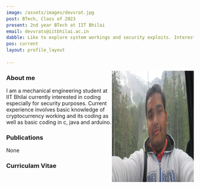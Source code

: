 ```yaml
---
image: /assets/images/devvrat.jpg
post: BTech, Class of 2023
present: 2nd year BTech at IIT Bhilai
email: devvrats@iitbhilai.ac.in
dabble: Like to explore system workings and security exploits. Interested in crypto solution for secure communication and transaction purposes.  
pos: current
layout: profile_layout

---
```


<!-- # Devvrat -->

<img  align="right"  width="220"  height="300"  src="/assets/images/devvrat.jpg" >

### About me 
I am a mechanical engineering student at IIT Bhilai currently interested in coding especially for security purposes. Current experience involves basic knowledge of cryptocurrency working and its coding as well as
basic coding in c, java and arduino. 
 

### Publications
  None 

### Curriculam Vitae